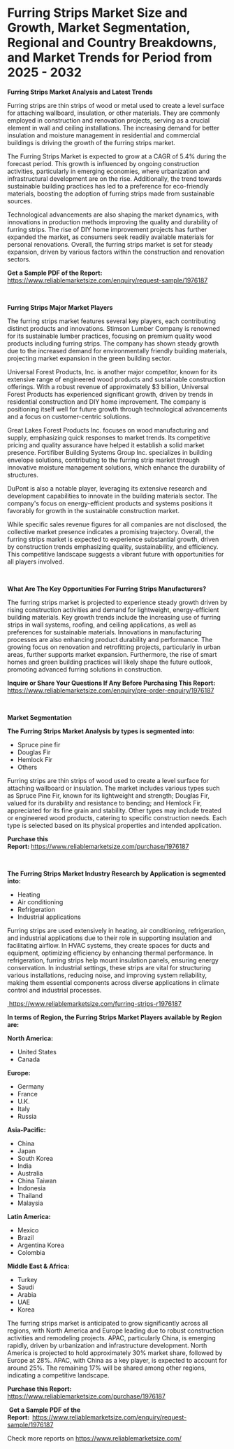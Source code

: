 <p><h1>Furring Strips Market Size and Growth, Market Segmentation, Regional and Country Breakdowns, and Market Trends for Period from 2025 -  2032</h1></p><p><strong>Furring Strips Market Analysis and Latest Trends</strong></p>
<p><p>Furring strips are thin strips of wood or metal used to create a level surface for attaching wallboard, insulation, or other materials. They are commonly employed in construction and renovation projects, serving as a crucial element in wall and ceiling installations. The increasing demand for better insulation and moisture management in residential and commercial buildings is driving the growth of the furring strips market.</p><p>The Furring Strips Market is expected to grow at a CAGR of 5.4% during the forecast period. This growth is influenced by ongoing construction activities, particularly in emerging economies, where urbanization and infrastructural development are on the rise. Additionally, the trend towards sustainable building practices has led to a preference for eco-friendly materials, boosting the adoption of furring strips made from sustainable sources.</p><p>Technological advancements are also shaping the market dynamics, with innovations in production methods improving the quality and durability of furring strips. The rise of DIY home improvement projects has further expanded the market, as consumers seek readily available materials for personal renovations. Overall, the furring strips market is set for steady expansion, driven by various factors within the construction and renovation sectors.</p></p>
<p><strong>Get a Sample PDF of the Report:&nbsp;</strong> <a href="https://www.reliablemarketsize.com/enquiry/request-sample/1976187?utm_campaign=3194&utm_medium=2&utm_source=Github&utm_content=ia&utm_term=01042025&utm_id=furring-strips">https://www.reliablemarketsize.com/enquiry/request-sample/1976187</a></p>
<p>&nbsp;</p>
<p><strong>Furring Strips Major Market Players</strong></p>
<p><p>The furring strips market features several key players, each contributing distinct products and innovations. Stimson Lumber Company is renowned for its sustainable lumber practices, focusing on premium quality wood products including furring strips. The company has shown steady growth due to the increased demand for environmentally friendly building materials, projecting market expansion in the green building sector.</p><p>Universal Forest Products, Inc. is another major competitor, known for its extensive range of engineered wood products and sustainable construction offerings. With a robust revenue of approximately $3 billion, Universal Forest Products has experienced significant growth, driven by trends in residential construction and DIY home improvement. The company is positioning itself well for future growth through technological advancements and a focus on customer-centric solutions.</p><p>Great Lakes Forest Products Inc. focuses on wood manufacturing and supply, emphasizing quick responses to market trends. Its competitive pricing and quality assurance have helped it establish a solid market presence. Fortifiber Building Systems Group Inc. specializes in building envelope solutions, contributing to the furring strip market through innovative moisture management solutions, which enhance the durability of structures.</p><p>DuPont is also a notable player, leveraging its extensive research and development capabilities to innovate in the building materials sector. The company's focus on energy-efficient products and systems positions it favorably for growth in the sustainable construction market.</p><p>While specific sales revenue figures for all companies are not disclosed, the collective market presence indicates a promising trajectory. Overall, the furring strips market is expected to experience substantial growth, driven by construction trends emphasizing quality, sustainability, and efficiency. This competitive landscape suggests a vibrant future with opportunities for all players involved.</p></p>
<p>&nbsp;</p>
<p><strong>What Are The Key Opportunities For Furring Strips Manufacturers?</strong></p>
<p><p>The furring strips market is projected to experience steady growth driven by rising construction activities and demand for lightweight, energy-efficient building materials. Key growth trends include the increasing use of furring strips in wall systems, roofing, and ceiling applications, as well as preferences for sustainable materials. Innovations in manufacturing processes are also enhancing product durability and performance. The growing focus on renovation and retrofitting projects, particularly in urban areas, further supports market expansion. Furthermore, the rise of smart homes and green building practices will likely shape the future outlook, promoting advanced furring solutions in construction.</p></p>
<p><strong>Inquire or Share Your Questions If Any Before Purchasing This Report:</strong> <a href="https://www.reliablemarketsize.com/enquiry/pre-order-enquiry/1976187?utm_campaign=3194&utm_medium=2&utm_source=Github&utm_content=ia&utm_term=01042025&utm_id=furring-strips">https://www.reliablemarketsize.com/enquiry/pre-order-enquiry/1976187</a></p>
<p>&nbsp;</p>
<p><strong>Market Segmentation</strong></p>
<p><strong>The Furring Strips Market Analysis by types is segmented into:</strong></p>
<p><ul><li>Spruce pine fir</li><li>Douglas Fir</li><li>Hemlock Fir</li><li>Others</li></ul></p>
<p><p>Furring strips are thin strips of wood used to create a level surface for attaching wallboard or insulation. The market includes various types such as Spruce Pine Fir, known for its lightweight and strength; Douglas Fir, valued for its durability and resistance to bending; and Hemlock Fir, appreciated for its fine grain and stability. Other types may include treated or engineered wood products, catering to specific construction needs. Each type is selected based on its physical properties and intended application.</p></p>
<p><strong>Purchase this Report:&nbsp;</strong><a href="https://www.reliablemarketsize.com/purchase/1976187?utm_campaign=3194&utm_medium=2&utm_source=Github&utm_content=ia&utm_term=01042025&utm_id=furring-strips">https://www.reliablemarketsize.com/purchase/1976187</a></p>
<p>&nbsp;</p>
<p><strong>The Furring Strips Market Industry Research by Application is segmented into:</strong></p>
<p><ul><li>Heating</li><li>Air conditioning</li><li>Refrigeration</li><li>Industrial applications</li></ul></p>
<p><p>Furring strips are used extensively in heating, air conditioning, refrigeration, and industrial applications due to their role in supporting insulation and facilitating airflow. In HVAC systems, they create spaces for ducts and equipment, optimizing efficiency by enhancing thermal performance. In refrigeration, furring strips help mount insulation panels, ensuring energy conservation. In industrial settings, these strips are vital for structuring various installations, reducing noise, and improving system reliability, making them essential components across diverse applications in climate control and industrial processes.</p></p>
<p><a href="https://www.reliablemarketsize.com/furring-strips-r1976187?utm_campaign=3194&utm_medium=2&utm_source=Github&utm_content=ia&utm_term=01042025&utm_id=furring-strips">&nbsp;https://www.reliablemarketsize.com/furring-strips-r1976187</a></p>
<p><strong>In terms of Region, the Furring Strips Market Players available by Region are:</strong></p>
<p>
    <p> <strong> North America: </strong>
        <ul>
            <li>United States</li>
            <li>Canada</li>
        </ul>
        </p> 
    <p> <strong> Europe: </strong>
        <ul>
            <li>Germany</li>
            <li>France</li>
            <li>U.K.</li>
            <li>Italy</li>
            <li>Russia</li>
        </ul>
        </p> 
    <p> <strong> Asia-Pacific: </strong>
        <ul>
            <li>China</li>
            <li>Japan</li>
            <li>South Korea</li>
            <li>India</li>
            <li>Australia</li>
            <li>China Taiwan</li>
            <li>Indonesia</li>
            <li>Thailand</li>
            <li>Malaysia</li>
        </ul>
        </p> 
    <p> <strong> Latin America: </strong>
        <ul>
            <li>Mexico</li>
            <li>Brazil</li>
            <li>Argentina Korea</li>
            <li>Colombia</li>
        </ul>
        </p> 
    <p> <strong> Middle East & Africa: </strong>
        <ul>
            <li>Turkey</li>
            <li>Saudi</li>
            <li>Arabia</li>
            <li>UAE</li>
            <li>Korea</li>
        </ul>
    </p>
    </p>
<p><p>The furring strips market is anticipated to grow significantly across all regions, with North America and Europe leading due to robust construction activities and remodeling projects. APAC, particularly China, is emerging rapidly, driven by urbanization and infrastructure development. North America is projected to hold approximately 30% market share, followed by Europe at 28%. APAC, with China as a key player, is expected to account for around 25%. The remaining 17% will be shared among other regions, indicating a competitive landscape.</p></p>
<p><strong>Purchase this Report: </strong><a href="https://www.reliablemarketsize.com/purchase/1976187?utm_campaign=3194&utm_medium=2&utm_source=Github&utm_content=ia&utm_term=01042025&utm_id=furring-strips">https://www.reliablemarketsize.com/purchase/1976187</a></p>
<p>&nbsp;<strong>Get a Sample PDF of the Report:&nbsp;&nbsp;</strong><a href="https://www.reliablemarketsize.com/enquiry/request-sample/1976187?utm_campaign=3194&utm_medium=2&utm_source=Github&utm_content=ia&utm_term=01042025&utm_id=furring-strips">https://www.reliablemarketsize.com/enquiry/request-sample/1976187</a></p>
<p><strong></strong></p>
<p>Check more reports on <a href="https://www.reliablemarketsize.com/?utm_campaign=3194&utm_medium=2&utm_source=Github&utm_content=ia&utm_term=01042025&utm_id=furring-strips">https://www.reliablemarketsize.com/</a></p>